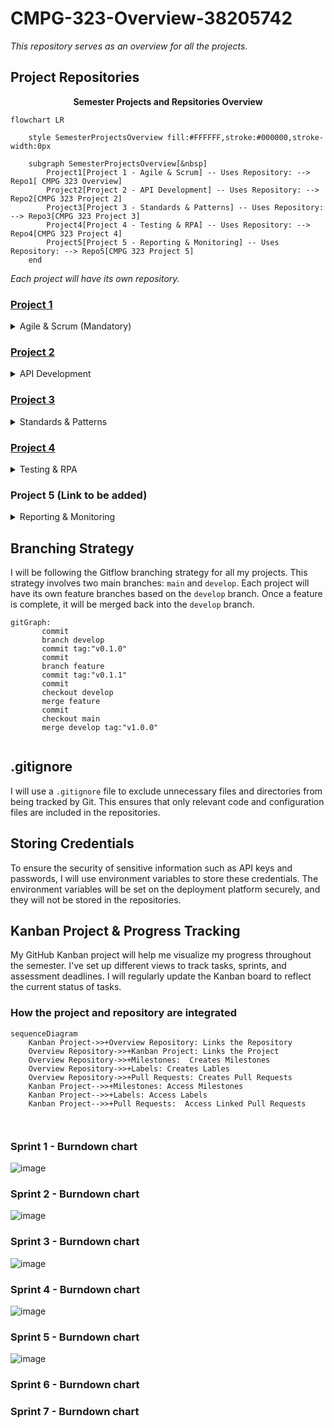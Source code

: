 # CMPG-323-Overview-38205742

_This repository serves as an overview for all the projects._

## Project Repositories

<p align="center">
  <strong>Semester Projects and Repsitories Overview</strong>
</p>

```mermaid
flowchart LR

    style SemesterProjectsOverview fill:#FFFFFF,stroke:#000000,stroke-width:0px

    subgraph SemesterProjectsOverview[&nbsp]
        Project1[Project 1 - Agile & Scrum] -- Uses Repository: --> Repo1[ CMPG 323 Overview]
        Project2[Project 2 - API Development] -- Uses Repository: --> Repo2[CMPG 323 Project 2]
        Project3[Project 3 - Standards & Patterns] -- Uses Repository: --> Repo3[CMPG 323 Project 3]
        Project4[Project 4 - Testing & RPA] -- Uses Repository: --> Repo4[CMPG 323 Project 4]
        Project5[Project 5 - Reporting & Monitoring] -- Uses Repository: --> Repo5[CMPG 323 Project 5]
    end
```
_Each project will have its own repository._

### [Project 1](https://github.com/Albert-Willemse/CMPG-323-Overview-38205742)
<details>
<summary>Agile & Scrum (Mandatory)</summary>
  
_Due Date: 10 August 2023_

Develop a project & repository, and use it throughout the semester. This project focuses on understanding Agile principles and Scrum methodology. 

Training in:

- Agile (Scrum)
- Source Control using GitHub.

</details>

### [Project 2](https://github.com/Albert-Willemse/CMPG-323-Project-2-38205742)
<details>
<summary>API Development</summary>
  
*Due Date: 31 August 2023*

Develop an API and host it on the Cloud. This project's value lies in using the API in the subsequent Reporting & Monitoring Project. 

Training in:

- Cloud Basics
- API Basics
- .NET Core

</details>
  
### [Project 3](https://github.com/Albert-Willemse/CMPG-323-Project-3-38205742)
<details>
<summary>Standards & Patterns</summary>
  
*Due Date: 21 September 2023*

Apply Design Pattern to an existing project and host the Web App on the Cloud. This project aims to teach me how to adapt existing code and apply design patterns effectively. 

Training in: 

- Design Patterns Basics
- Architecture Pattern Basics
- Coding Standards Basics
- .NET Core MVC Web Application.

</details>
  
### [Project 4](https://github.com/Albert-Willemse/CMPG-323-Project-4-38205742)
<details>
<summary>Testing & RPA</summary>
  
*Due Date: 19 October 2023*

Use UiPath to enter data from an existing dataset into an existing web application to conduct user testing. This project will introduce me to various testing techniques and teach me how to use RPA. 

Training in: 

- Testing Basics
- RPA & Automation Basics
- UiPath

</details>
  
### Project 5 (Link to be added)
<details>
<summary>Reporting & Monitoring</summary>
  
*Due Date: 26 October 2023*

Visualize backend data using API endpoints created in Project 2. This project focuses on creating basic yet meaningful reports.

Training in:

- Data Visualization Basics
- Dashboarding Versus Reporting Versus Monitoring (with Basics)
- Power BI

</details>

## Branching Strategy

I will be following the Gitflow branching strategy for all my projects. This strategy involves two main branches: `main` and `develop`. Each project will have its own feature branches based on the `develop` branch. Once a feature is complete, it will be merged back into the `develop` branch.
```mermaid
gitGraph:
       commit
       branch develop
       commit tag:"v0.1.0"
       commit
       branch feature
       commit tag:"v0.1.1"
       commit
       checkout develop
       merge feature
       commit
       checkout main
       merge develop tag:"v1.0.0"
       
```

## .gitignore

I will use a `.gitignore` file to exclude unnecessary files and directories from being tracked by Git. This ensures that only relevant code and configuration files are included in the repositories.

## Storing Credentials

To ensure the security of sensitive information such as API keys and passwords, I will use environment variables to store these credentials. The environment variables will be set on the deployment platform securely, and they will not be stored in the repositories.

## Kanban Project & Progress Tracking

My GitHub Kanban project will help me visualize my progress throughout the semester. I've set up different views to track tasks, sprints, and assessment deadlines. I will regularly update the Kanban board to reflect the current status of tasks.

### How the project and repository are integrated

```mermaid
sequenceDiagram
    Kanban Project->>+Overview Repository: Links the Repository
    Overview Repository->>+Kanban Project: Links the Project
    Overview Repository->>+Milestones:  Creates Milestones
    Overview Repository->>+Labels: Creates Lables
    Overview Repository->>+Pull Requests: Creates Pull Requests
    Kanban Project-->>+Milestones: Access Milestones
    Kanban Project-->>+Labels: Access Labels
    Kanban Project-->>+Pull Requests:  Access Linked Pull Requests

  
```
### Sprint 1 - Burndown chart

![image](https://github.com/Albert-Willemse/CMPG-323-Overview-38205742/assets/112475881/f7ff067f-1109-4eff-8886-b3718dfd17c6)

### Sprint 2 - Burndown chart

![image](https://github.com/Albert-Willemse/CMPG-323-Overview-38205742/assets/112475881/48cbf32b-1c08-4f83-9139-1d7ca0c57d78)

### Sprint 3 - Burndown chart

![image](https://github.com/Albert-Willemse/CMPG-323-Overview-38205742/assets/112475881/08bac793-713c-4ee2-9e23-cba7d37052da)

### Sprint 4 - Burndown chart

![image](https://github.com/Albert-Willemse/CMPG-323-Overview-38205742/assets/112475881/1c1a7426-ec9b-4ea4-87f0-a85ba12802fa)


### Sprint 5 - Burndown chart

![image](https://github.com/Albert-Willemse/CMPG-323-Overview-38205742/assets/112475881/8855e62a-9ca5-47a1-8ca8-65ad535b8fa5)


### Sprint 6 - Burndown chart



### Sprint 7 - Burndown chart

